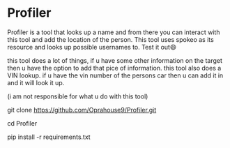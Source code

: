 # Profiler
Profiler is a tool that looks up a name and from there you can interact with this tool and add the location of the person. This tool uses spokeo as its resource and looks up possible usernames to. Test it out😄


this tool does a lot of things, if u have some other information on the target then u have the option to add that pice of information.  this tool  also does a VIN lookup. if u have the vin number of the persons car then u can add it in and it will look it up.


(i am not responsible for what u do with this tool)


git clone https://github.com/Oprahouse9/Profiler.git


cd Profiler 


pip install -r requirements.txt 

